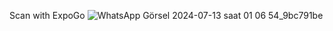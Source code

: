 Scan with ExpoGo
![WhatsApp Görsel 2024-07-13 saat 01 06 54_9bc791be](https://github.com/user-attachments/assets/b30a75fe-7f9c-484b-9e6f-4daa24415bed)
